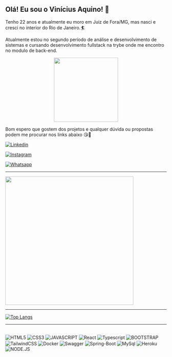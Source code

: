 ## Olá! Eu sou o Vinícius Aquino! 🙂

Tenho 22 anos e atualmente eu moro em Juiz de Fora/MG, mas nasci e cresci no interior do Rio de Janeiro.🏄

Atualmente estou no segundo período de análise e desenvolvimento de sistemas e cursando desenvolvimento fullstack na trybe onde me encontro no modulo de back-end.


<p align="center">
    <img whidth="200" height="200" src="https://c.tenor.com/dmv-uCkUFEwAAAAC/celebrating-how-i-met-your-mother.gif">
</p>

Bom espero que gostem dos projetos e qualquer dúvida ou propostas podem me procurar nos links abaixo 😘🤙

[![Linkedin](https://img.shields.io/badge/LinkedIn-0077B5?style=for-the-badge&logo=linkedin&logoColor=white)](https://www.linkedin.com/in/vinicius-candido-749262110/)

[![Instagram](https://img.shields.io/badge/Instagram-E4405F?style=for-the-badge&logo=instagram&logoColor=white)](https://instagram.com/candido.vinii)

[![Whatsapp](https://img.shields.io/badge/WhatsApp-25D366?style=for-the-badge&logo=whatsapp&logoColor=white)](https://api.whatsapp.com/send?phone=+5532991946564)

<hr/>

<a href="https://github.com/CandidoVinii">
  <img align="center" width="400px" src="https://github-readme-stats.vercel.app/api?username=CandidoVinii&show_icons=true&title_color=af87ff&bg_color=22272e&icon_color=0ba2be&hide_border=true&theme=material-palenight&include_all_commits=true&count_private=true" />
</a> 

<hr/>

[![Top Langs](https://github-readme-stats.vercel.app/api/top-langs/?username=CandidoVinii&langs_count=8)](https://github.com/CandidoVinii/github-readme-stats)

<hr/>
<div style="display: inline-block"></br>
    <img align="center" alt="HTML5" src="https://img.shields.io/badge/HTML5-E34F26?style=for-the-badge&logo=html5&logoColor=white"/>
    <img align="center" alt="CSS3" src="https://img.shields.io/badge/CSS3-1572B6?style=for-the-badge&logo=css3&logoColor=white"/>
    <img align="center" alt="JAVASCRIPT" src="https://img.shields.io/badge/JavaScript-323330?style=for-the-badge&logo=javascript&logoColor=F7DF1E"/>
    <img align="center" alt="React" src="https://img.shields.io/badge/React-20232A?style=for-the-badge&logo=react&logoColor=61DAFB"/>
    <img align="center" alt="Typescript" src="https://img.shields.io/static/v1?style=for-the-badge&message=TypeScript&color=3178C6&logo=TypeScript&logoColor=FFFFFF&label="/>
    <img align="center" alt="BOOTSTRAP" src="https://img.shields.io/badge/Bootstrap-563D7C?style=for-the-badge&logo=bootstrap&logoColor=white"/>
    <img align="center" alt="TailwindCSS" src="https://img.shields.io/static/v1?style=for-the-badge&message=Tailwind+CSS&color=222222&logo=Tailwind+CSS&logoColor=06B6D4&label="/>
    <img align="center" alt="Docker" src="https://img.shields.io/static/v1?style=for-the-badge&message=Docker&color=2496ED&logo=Docker&logoColor=FFFFFF&label="/>
    <img align="center" alt="Swagger" src="https://img.shields.io/static/v1?style=for-the-badge&message=Swagger&color=222222&logo=Swagger&logoColor=85EA2D&label="/>
    <img align="center" alt="Spring-Boot" src="https://img.shields.io/static/v1?style=for-the-badge&message=Spring+Boot&color=6DB33F&logo=Spring+Boot&logoColor=FFFFFF&label="/>
    <img align="center" alt="MySql" src="https://img.shields.io/static/v1?style=for-the-badge&message=MySQL&color=4479A1&logo=MySQL&logoColor=FFFFFF&label="/>
    <img align="center" alt="Heroku" src="https://img.shields.io/static/v1?style=for-the-badge&message=Heroku&color=430098&logo=Heroku&logoColor=FFFFFF&label="/>
    <img align="center" alt="NODE.JS" src="https://img.shields.io/badge/Node.js-43853D?style=for-the-badge&logo=node.js&logoColor=white"/>
</div>

